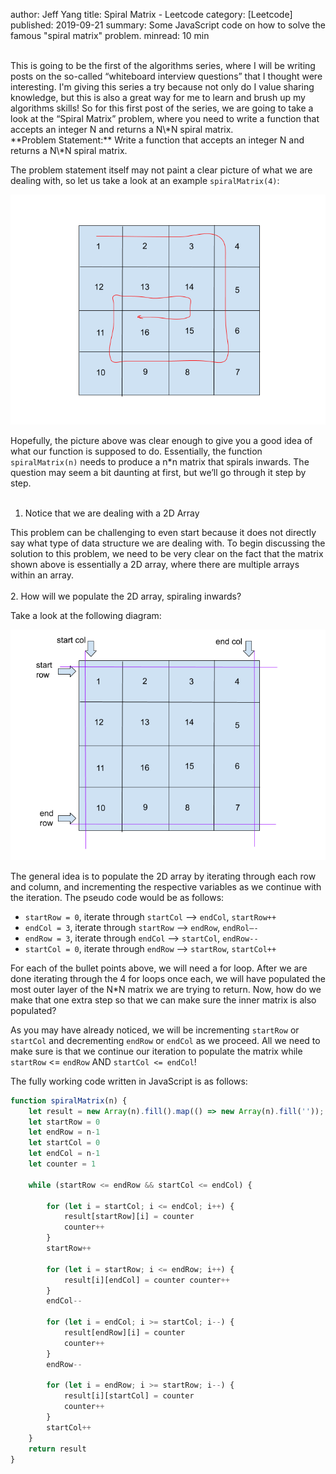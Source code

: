 author: Jeff Yang
title: Spiral Matrix - Leetcode
category: [Leetcode]
published: 2019-09-21
summary: Some JavaScript code on how to solve the famous "spiral matrix" problem.
minread: 10 min

<br>
This is going to be the first of the algorithms series, where I will be writing posts on the so-called “whiteboard interview questions” that I thought were interesting. I'm giving this series a try because not only do I value sharing knowledge, but this is also a great way for me to learn and brush up my algorithms skills! So for this first post of the series, we are going to take a look at the “Spiral Matrix” problem, where you need to write a function that accepts an integer N and returns a N\*N spiral matrix.  
<br>
**Problem Statement:** Write a function that accepts an integer N and returns a N\*N spiral matrix.

The problem statement itself may not paint a clear picture of what we are dealing with, so let us take a look at an example `spiralMatrix(4)`:  

<div class="container text-center">
    <img
        class="img-fluid" 
        src="../../static/upload/spiral_matrix_1.jpg" 
    >
</div>

Hopefully, the picture above was clear enough to give you a good idea of what our function is supposed to do. Essentially, the function `spiralMatrix(n)` needs to produce a n\*n matrix that spirals inwards. The question may seem a bit daunting at first, but we’ll go through it step by step.<br><br>
1. Notice that we are dealing with a 2D Array

This problem can be challenging to even start because it does not directly say what type of data structure we are dealing with. To begin discussing the solution to this problem, we need to be very clear on the fact that the matrix shown above is essentially a 2D array, where there are multiple arrays within an array.<br><br>
2. How will we populate the 2D array, spiraling inwards?

Take a look at the following diagram:
<div class="container text-center">
    <img
        class="img-fluid" 
        src="../../static/upload/spiral_matrix_2.jpg" 
    >
</div>

The general idea is to populate the 2D array by iterating through each row and column, and incrementing the respective variables as we continue with the iteration. The pseudo code would be as follows:

* `startRow = 0`, iterate through `startCol` –> `endCol`, `startRow++`
* `endCol = 3`, iterate through `startRow` –> `endRow`,  `endRol—-`
* `endRow = 3`, iterate through `endCol` –> `startCol`, `endRow--`
* `startCol = 0`, iterate through `endRow` –> `startRow`, `startCol++` <br>

For each of the bullet points above, we will need a for loop. After we are done iterating through the 4 for loops once each, we will have populated the most outer layer of the N\*N matrix we are trying to return. Now, how do we make that one extra step so that we can make sure the inner matrix is also populated?

As you may have already noticed, we will be incrementing `startRow` or `startCol` and decrementing `endRow` or `endCol` as we proceed. All we need to make sure is that we continue our iteration to populate the matrix while `startRow` <= `endRow` AND `startCol <= endCol`!

The fully working code written in JavaScript is as follows:
```javascript
function spiralMatrix(n) {
    let result = new Array(n).fill().map(() => new Array(n).fill(''));
    let startRow = 0
    let endRow = n-1
    let startCol = 0
    let endCol = n-1
    let counter = 1

    while (startRow <= endRow && startCol <= endCol) {

        for (let i = startCol; i <= endCol; i++) {
            result[startRow][i] = counter
            counter++
        }
        startRow++

        for (let i = startRow; i <= endRow; i++) { 
            result[i][endCol] = counter counter++ 
        }
        endCol-- 

        for (let i = endCol; i >= startCol; i--) {
            result[endRow][i] = counter
            counter++
        }
        endRow--

        for (let i = endRow; i >= startRow; i--) {
            result[i][startCol] = counter
            counter++
        }
        startCol++
    }
    return result
}
```
